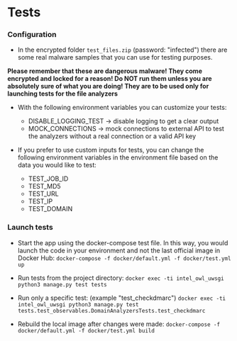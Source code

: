 # Tests

### Configuration
- In the encrypted folder `test_files.zip` (password: "infected") there are some real malware samples that you can use for testing purposes.

**Please remember that these are dangerous malware! They come encrypted and locked for a reason! Do NOT run them unless you are absolutely sure of what you are doing! They are to be used only for launching tests for the file analyzers**

- With the following environment variables you can customize your tests:
    * DISABLE_LOGGING_TEST -> disable logging to get a clear output
    * MOCK_CONNECTIONS -> mock connections to external API to test the analyzers without a real connection or a valid API key

- If you prefer to use custom inputs for tests, you can change the following environment variables in the environment file based on the data you would like to test:
    * TEST_JOB_ID
    * TEST_MD5
    * TEST_URL
    * TEST_IP
    * TEST_DOMAIN
    
### Launch tests
    
- Start the app using the docker-compose test file. In this way, you would launch the code in your environment and not the last official image in Docker Hub:
`docker-compose -f docker/default.yml -f docker/test.yml up`

- Run tests from the project directory:
`docker exec -ti intel_owl_uwsgi python3 manage.py test tests`

- Run only a specific test: (example "test_checkdmarc")
`docker exec -ti intel_owl_uwsgi python3 manage.py test tests.test_observables.DomainAnalyzersTests.test_checkdmarc`

- Rebuild the local image after changes were made:
`docker-compose -f docker/default.yml -f docker/test.yml build`
    
